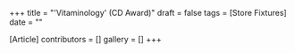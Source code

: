 +++
title = "'Vitaminology' (CD Award)"
draft = false
tags = [Store Fixtures]
date = ""

[Article]
contributors = []
gallery = []
+++
